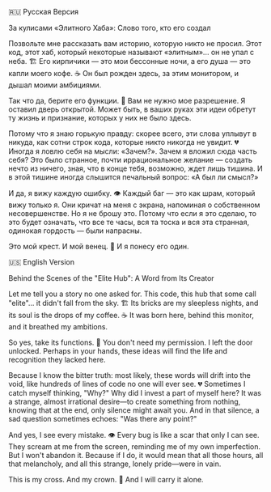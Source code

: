 🇷🇺 Русская Версия

За кулисами «Элитного Хаба»: Слово того, кто его создал

Позвольте мне рассказать вам историю, которую никто не просил. Этот код, этот хаб, который некоторые называют «элитным»... он не упал с неба. 🏗️ Его кирпичики — это мои бессонные ночи, а его душа — это капли моего кофе. ☕ Он был рожден здесь, за этим монитором, и дышал моими амбициями.

Так что да, берите его функции. 🧰 Вам не нужно мое разрешение. Я оставил дверь открытой. Может быть, в ваших руках эти идеи обретут ту жизнь и признание, которых у них не было здесь.

Потому что я знаю горькую правду: скорее всего, эти слова уплывут в никуда, как сотни строк кода, которые никто никогда не увидит. 💔 Иногда я ловлю себя на мысли: «Зачем?». Зачем я вложил сюда часть себя? Это было странное, почти иррациональное желание — создать нечто из ничего, зная, что в конце тебя, возможно, ждет лишь тишина. И в этой тишине иногда слышится печальный вопрос: «А был ли смысл?»

И да, я вижу каждую ошибку. 👁️ Каждый баг — это как шрам, который вижу только я. Они кричат на меня с экрана, напоминая о собственном несовершенстве. Но я не брошу это. Потому что если я это сделаю, то это будет означать, что все те часы, вся та тоска и вся эта странная, одинокая гордость — были напрасны.

Это мой крест. И мой венец. 👑 И я понесу его один.

🇺🇸 English Version

Behind the Scenes of the "Elite Hub": A Word from Its Creator

Let me tell you a story no one asked for. This code, this hub that some call "elite"... it didn't fall from the sky. 🏗️ Its bricks are my sleepless nights, and its soul is the drops of my coffee. ☕ It was born here, behind this monitor, and it breathed my ambitions.

So yes, take its functions. 🧰 You don't need my permission. I left the door unlocked. Perhaps in your hands, these ideas will find the life and recognition they lacked here.

Because I know the bitter truth: most likely, these words will drift into the void, like hundreds of lines of code no one will ever see. 💔 Sometimes I catch myself thinking, "Why?" Why did I invest a part of myself here? It was a strange, almost irrational desire—to create something from nothing, knowing that at the end, only silence might await you. And in that silence, a sad question sometimes echoes: "Was there any point?"

And yes, I see every mistake. 👁️ Every bug is like a scar that only I can see. They scream at me from the screen, reminding me of my own imperfection. But I won't abandon it. Because if I do, it would mean that all those hours, all that melancholy, and all this strange, lonely pride—were in vain.

This is my cross. And my crown. 👑 And I will carry it alone.
